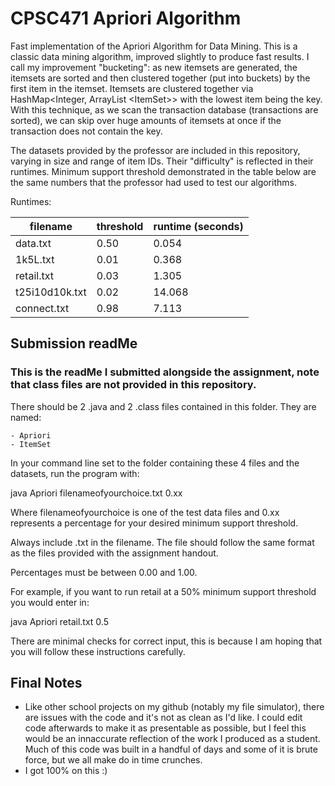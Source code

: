 # CPSC471 Apriori Algorithm

Fast implementation of the Apriori Algorithm for Data Mining. This is a classic data mining algorithm, improved slightly to produce fast results. I call my improvement "bucketing": as new itemsets are generated, the itemsets are sorted and then clustered together (put into buckets) by the first item in the itemset. Itemsets are clustered together via HashMap<Integer, ArrayList \<ItemSet>> with the lowest item being the key. With this technique, as we scan the transaction database (transactions are sorted), we can skip over huge amounts of itemsets at once if the transaction does not contain the key.

The datasets provided by the professor are included in this repository, varying in size and range of item IDs. Their "difficulty" is reflected in their runtimes. Minimum support threshold demonstrated in the table below are the same numbers that the professor had used to test our algorithms. 

Runtimes:

|filename|threshold|runtime (seconds)|
|--|--|--|
|data.txt|0.50|0.054|
|1k5L.txt|0.01|0.368|
|retail.txt|0.03|1.305|
|t25i10d10k.txt|0.02|14.068|
|connect.txt|0.98|7.113|

## Submission readMe
### This is the readMe I submitted alongside the assignment, note that class files are not provided in this repository.

There should be 2 .java and 2 .class files contained in this folder. They are named:

	- Apriori
	- ItemSet

In your command line set to the folder containing these 4 files and the datasets, run the program with:

java Apriori filenameofyourchoice.txt 0.xx

Where filenameofyourchoice is one of the test data files and 0.xx represents a percentage for your desired minimum support threshold. 

Always include .txt in the filename. The file should follow the same format as the files provided with the assignment handout.

Percentages must be between 0.00 and 1.00. 

For example, if you want to run retail at a 50% minimum support threshold you would enter in:

java Apriori retail.txt 0.5

There are minimal checks for correct input, this is because I am hoping that you will follow these instructions carefully.

## Final Notes

- Like other school projects on my github (notably my file simulator), there are issues with the code and it's not as clean as I'd like. I could edit code afterwards to make it as presentable as possible, but I feel this would be an innaccurate reflection of the work I produced as a student. Much of this code was built in a handful of days and some of it is brute force, but we all make do in time crunches.
- I got 100% on this :) 

